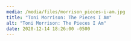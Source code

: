```yaml
---
media: /media/files/morrison_pieces-i-am.jpg
title: "Toni Morrison: The Pieces I Am"
alt: "Toni Morrison: The Pieces I Am"
date: 2020-12-14 18:26:00 -0500
---
```

